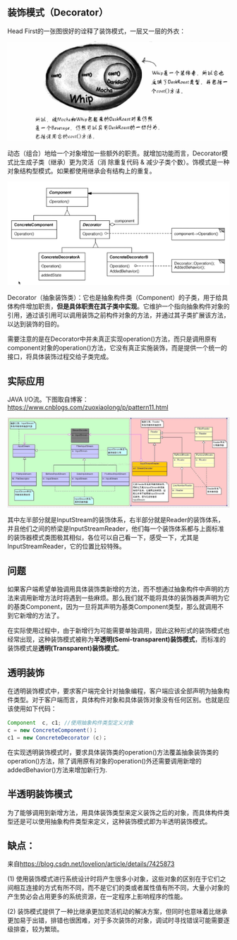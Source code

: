 ## 装饰模式（Decorator）

Head First的一张图很好的诠释了装饰模式，一层又一层的外衣：

![1572841543090](assets/1572841543090.png)



动态（组合）地给一个对象增加一些额外的职责。就增加功能而言，Decorator模式比生成子类（继承）更为灵活（消 除重复代码 & 减少子类个数）。饰模式是一种对象结构型模式。如果都使用继承会有结构上的重复。

![1572595791198](assets/1572595791198.png)

Decorator（抽象装饰类）：它也是抽象构件类（Component）的子类，用于给具体构件增加职责，**但是具体职责在其子类中实现**。它维护一个指向抽象构件对象的引用，通过该引用可以调用装饰之前构件对象的方法，并通过其子类扩展该方法，以达到装饰的目的。

需要注意的是在Decorator中并未真正实现operation()方法，而只是调用原有component对象的operation()方法，它没有真正实施装饰，而是提供一个统一的接口，将具体装饰过程交给子类完成。 

## 实际应用

JAVA I/O流。下图取自博客：<https://www.cnblogs.com/zuoxiaolong/p/pattern11.html> 

![img](assets/20130627214940437.jpg) 

其中左半部分就是InputStream的装饰体系，右半部分就是Reader的装饰体系，并且他们之间的桥梁是InputStreamReader，他们每一个装饰体系都与上面标准的装饰器模式类图极其相似，各位可以自己看一下，感受一下，尤其是InputStreamReader，它的位置比较特殊。 

## 问题

如果客户端希望单独调用具体装饰类新增的方法，而不想通过抽象构件中声明的方法来调用新增方法时将遇到一些麻烦。那么我们就不能将具体的装饰器类声明为它的基类Component，因为一旦将其声明为基类Component类型，那么就调用不到它新增的方法了。

在实际使用过程中，由于新增行为可能需要单独调用，因此这种形式的装饰模式也经常出现，这种装饰模式被称为**半透明(Semi-transparent)装饰模式**，而标准的装饰模式是**透明(Transparent)装饰模式**。 

## 透明装饰

在透明装饰模式中，要求客户端完全针对抽象编程，客户端应该全部声明为抽象构件类型。对于客户端而言，具体构件对象和具体装饰对象没有任何区别。也就是应该使用如下代码：

```java
Component  c, c1; //使用抽象构件类型定义对象
c = new ConcreteComponent()；
c1 = new ConcreteDecorator (c)；
```

在实现透明装饰模式时，要求具体装饰类的operation()方法覆盖抽象装饰类的operation()方法，除了调用原有对象的operation()外还需要调用新增的addedBehavior()方法来增加新行为.

## 半透明装饰模式

为了能够调用到新增方法，用具体装饰类型来定义装饰之后的对象，而具体构件类型还是可以使用抽象构件类型来定义，这种装饰模式即为半透明装饰模式。

## 缺点：

来自<https://blog.csdn.net/lovelion/article/details/7425873> 

(1) 使用装饰模式进行系统设计时将产生很多小对象，这些对象的区别在于它们之间相互连接的方式有所不同，而不是它们的类或者属性值有所不同，大量小对象的产生势必会占用更多的系统资源，在一定程序上影响程序的性能。

(2) 装饰模式提供了一种比继承更加灵活机动的解决方案，但同时也意味着比继承更加易于出错，排错也很困难，对于多次装饰的对象，调试时寻找错误可能需要逐级排查，较为繁琐。
